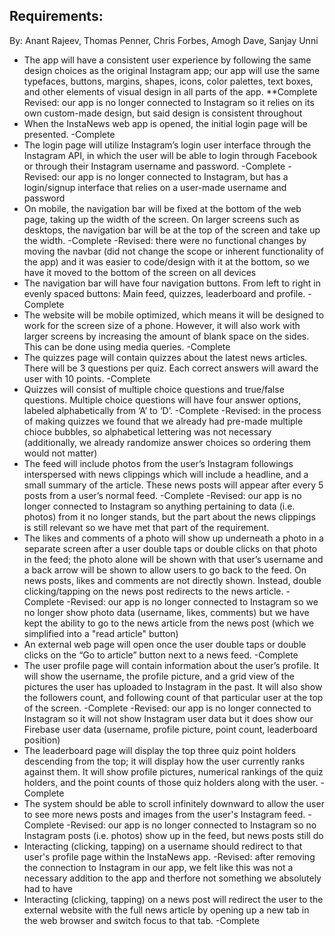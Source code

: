## Requirements: 

By: Anant Rajeev, Thomas Penner, Chris Forbes, Amogh Dave, Sanjay Unni

* The app will have a consistent user experience by following the same design choices as the original Instagram app; our app will use the same typefaces, buttons, margins, shapes, icons, color palettes, text boxes, and other elements of visual design in all parts of the app.
        **Complete
        Revised: our app is no longer connected to Instagram so it relies on its own custom-made design, but said design is consistent throughout
* When the InstaNews web app is opened, the initial login page will be presented.
    -Complete
* The login page will utilize Instagram’s login user interface through the Instagram API, in which the user will be able to login through Facebook or through their Instagram username and password.
    -Complete
    -Revised: our app is no longer connected to Instagram, but has a login/signup interface that relies on a user-made username and password
* On mobile, the navigation bar will be fixed at the bottom of the web page, taking up the width of the screen. On larger screens such as desktops, the navigation bar will be at the top of the screen and take up the width.
    -Complete
    -Revised: there were no functional changes by moving the navbar (did not change the scope or inherent functionality of the app) and it was easier to code/design with it at the bottom, so we have it moved to the bottom of the screen on all devices
*  The navigation bar will have four navigation buttons. From left to right in evenly spaced buttons: Main feed, quizzes, leaderboard and profile.
    -Complete
* The website will be mobile optimized, which means it will be designed to work for the screen size of a phone. However, it will also work with larger screens by increasing the amount of blank space on the sides. This can be done using media queries.
    -Complete
* The quizzes page will contain quizzes about the latest news articles. There will be 3 questions per quiz. Each correct answers will award the user with 10 points.
    -Complete
* Quizzes will consist of multiple choice questions and true/false questions. Multiple choice questions will have four answer options, labeled alphabetically from ‘A’ to ‘D’.
    -Complete
    -Revised: in the process of making quizzes we found that we already had pre-made multiple chioce bubbles, so alphabetical lettering was not necessary (additionally, we already randomize answer choices so ordering them would not matter)
* The feed will include photos from the user’s Instagram followings interspersed with news clippings which will include a headline, and a small summary of the article. These news posts will appear after every 5 posts from a user’s normal feed. 
    -Complete
    -Revised: our app is no longer connected to Instagram so anything pertaining to data (i.e. photos) from it no longer stands, but the part about the news clippings is still relevant so we have met that part of the requirement.
* The likes and comments of a photo will show up underneath a photo in a separate screen after a user double taps or double clicks on that photo in the feed; the photo alone will be shown with that user’s username and a back arrow will be shown to allow users to go back to the feed. On news posts, likes and comments are not directly shown. Instead, double clicking/tapping on the news post redirects to the news article. 
    -Complete
    -Revised: our app is no longer connected to Instagram so we no longer show photo data (username, likes, comments) but we have kept the ability to go to the news article from the news post (which we simplified into a "read article" button)
* An external web page will open once the user double taps or double clicks on the “Go to article” button next to a news feed.
    -Complete
* The user profile page will contain information about the user’s profile. It will show the username, the profile picture, and a grid view of the pictures the user has uploaded to Instagram in the past. It will also show the followers count, and following count of that particular user at the top of the screen.
    -Complete
    -Revised: our app is no longer connected to Instagram so it will not show Instagram user data but it does show our Firebase user data (username, profile picture, point count, leaderboard position)
* The leaderboard page will display the top three quiz point holders descending from the top; it will display how the user currently ranks against them. It will show profile pictures, numerical rankings of the quiz holders, and the point counts of those quiz holders along with the user.
    -Complete
* The system should be able to scroll infinitely downward to allow the user to see more news posts and images from the user's Instagram feed.
    -Complete
    -Revised: our app is no longer connected to Instagram so no Instagram posts (i.e. photos) show up in the feed, but news posts still do
* Interacting (clicking, tapping) on a username should redirect to that user's profile page within the InstaNews app.
    -Revised: after removing the connection to Instagram in our app, we felt like this was not a necessary addition to the app and therfore not something we absolutely had to have
* Interacting (clicking, tapping) on a news post will redirect the user to the external website with the full news article by opening up a new tab in the web browser and switch focus to that tab. 
    -Complete

